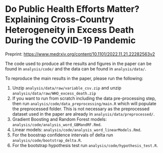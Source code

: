 # Do Public Health Efforts Matter? Explaining Cross-Country Heterogeneity in Excess Death During the COVID-19 Pandemic

Preprint: https://www.medrxiv.org/content/10.1101/2022.11.21.22282563v2

The code used to produce all the results and figures in the paper can be found in `analysis/code/` and the data can be found in `analysis/data/`. 

To reproduce the main results in the paper, please run the following:
1. Unzip `analysis/data/raw/variable_csv.zip` and unzip `analysis/data/raw/WHO_excess_death.zip`
2. If you want to run from scratch including the data pre-processing step, then run `analysis/code/data_preprocessing/main.R` which will populate the preprocessed folder. This is not necessary as the preprocessed dataset used in the paper are already in `analysis/data/preprocessed/`.
3. Gradient Boosting and Random Forest models: `analysis/code/analysis_word_GBMandRF.Rmd`. 
4. Linear models: `analysis/code/analysis_word_linearModels.Rmd`. 
5. For the boostrap confidence intervals of delta run `analysis/code/bootstrap_delta.R`.
6. For the bootstrap hypothesis test run `analysis/code/hypothesis_test.R`.
